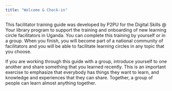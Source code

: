 ```yaml
---
title: "Welcome & Check-in"
---
```

This facilitator training guide was developed by P2PU for the Digital Skills @ Your library program to support the training and onboarding of new learning circle facilitators in Uganda. You can complete this training by yourself or in a group. When you finish, you will become part of a national community of facilitators and you will be able to facilitate learning circles in any topic that you choose.

If you are working through this guide with a group, introduce yourself to one another and share something that you learned recently. This is an important exercise to emphasize that everybody has things they want to learn, and knowledge and experiences  that they can share. Together, a group of people can learn almost anything together. 
